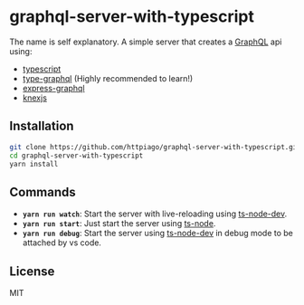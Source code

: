 # graphql-server-with-typescript

The name is self explanatory. A simple server that creates a [GraphQL](https://graphql.org) api using:

- [typescript](http://typescriptlang.org)
- [type-graphql](https://typegraphql.ml/) (Highly recommended to learn!)
- [express-graphql](https://github.com/graphql/express-graphql)
- [knexjs](https://knexjs.org)

## Installation

```bash
git clone https://github.com/httpiago/graphql-server-with-typescript.git
cd graphql-server-with-typescript
yarn install
```

## Commands

- **`yarn run watch`**: Start the server with live-reloading using [ts-node-dev](https://www.npmjs.com/package/ts-node-dev).
- **`yarn run start`**: Just start the server using [ts-node](https://github.com/TypeStrong/ts-node).
- **`yarn run debug`**: Start the server using [ts-node-dev](https://www.npmjs.com/package/ts-node-dev) in debug mode to be attached by vs code.

## License

MIT